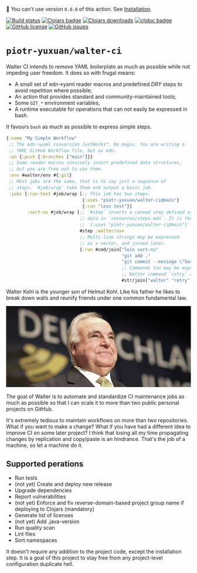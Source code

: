 👋 You can't use version `0.0.0` of this action. See
[Installation](#installation).

[![Build status](https://img.shields.io/github/workflow/status/piotr-yuxuan/walter-ci/Walter%20CD)](https://github.com/piotr-yuxuan/walter-ci/actions/workflows/walter-cd.yml)
[![Clojars badge](https://img.shields.io/clojars/v/com.github.piotr-yuxuan/walter-ci.svg)](https://clojars.org/com.github.piotr-yuxuan/walter-ci)
[![Clojars downloads](https://img.shields.io/clojars/dt/com.github.piotr-yuxuan/walter-ci)](https://clojars.org/com.github.piotr-yuxuan/walter-ci)
[![cljdoc badge](https://cljdoc.org/badge/com.github.piotr-yuxuan/walter-ci)](https://cljdoc.org/d/com.github.piotr-yuxuan/walter-ci/CURRENT)
[![GitHub license](https://img.shields.io/github/license/piotr-yuxuan/walter-ci)](https://github.com/piotr-yuxuan/walter-ci/blob/main/LICENSE)
[![GitHub issues](https://img.shields.io/github/issues/piotr-yuxuan/walter-ci)](https://github.com/piotr-yuxuan/walter-ci/issues)

# `piotr-yuxuan/walter-ci`

Walter CI intends to remove YAML boilerplate as much as possible while
not impeding user freedom. It does so with frugal means:

- A small set of edn->yaml reader macros and predefined _DRY_ steps to
  avoid repetition where possible;
- An action that provides standard and community-maintained tools;
- Some `GIT_*` environment variables;
- A runtime executable for operations that can not easily be expressed
  in bash.

It favours `bash` as much as possible to express simple steps.

``` clojure
{:name "My Simple Workflow"
 ;; The edn->yaml conversion JustWorks™. No magic. You are writing a
 ;; YAML GitHub Workflow file, but as edn.
 :on {:push {:branches ["main"]}}
 ;; Some reader macros consisely insert predefined data structures,
 ;; but you are free not to use them.
 :env #walter/env #{:git}
 ;; Most jobs are the same, that is to say just a sequence of
 ;; steps. `#job/wrap` take them and output a basic job.
 :jobs {:run-test #job/wrap [;; This job has two steps.
                             {:uses "piotr-yuxuan/walter-ci@main"}
                             {:run "lein test"}]
        :sort-ns #job/wrap [;; `#step` inserts a canned step defined as
		                    ;; data in `resources/steps.edn`. It is the same as 
							;; `{:uses "piotr-yuxuan/walter-ci@main"}` above.
                            #step :walter/use
                            ;; Multi-line strings may be expressed
							;; as a vector, and joined later.
                            {:run #cmd/join["lein sort-ns"
                                            "git add ."
                                            "git commit --message \"Sort namespace forms\""
                                            ;; Commands too may be expressed as vectors.
                                            ;; Walter command `retry` avoids network issues.
                                            #str/join["walter" "retry" "--" "git" "push"]]}]}}
```

<scherz>Walter Kohl is the younger son of Helmut Kohl. Like his father
he likes to break down walls and reunify friends under one common
fundamental law.</scherz>

![](./doc/helmut-kohl-1.jpg)

The goal of Walter is to automate and standardize CI maintenance jobs
as much as possible so that I can scale it to more than two public
personal projects on GitHub.

It's extremely tedious to maintain workflows on more than two
repositories. What if you want to make a change? What if you have had
a different idea to improve CI on some later project? I think that
losing all my time propagating changes by replication and copy/paste
is an hindrance. That's the job of a machine, so let a machine do it.

## Supported perations

- Run tests
- (not yet) Create and deploy new release
- Upgrade dependencies
- Report vulnerabilities
- (not yet) Enforce and fix reverse-domain-based project group name if
  deploying to Clojars (mandatory)
- Generate list of licenses
- (not yet) Add .java-version
- Run quality scan
- Lint files
- Sort namespaces

It doesn't require any addition to the project code, except the
installation step. It is a goal of this project to stay free from any
project-level configuration duplicate hell.
